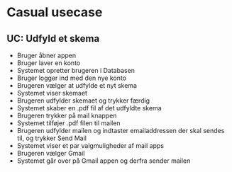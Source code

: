 # Casual usecase

## UC: Udfyld et skema

- Bruger åbner appen
- Bruger laver en konto
- Systemet opretter brugeren i Databasen
- Bruger logger ind med den nye konto
- Brugeren vælger at udfylde et nyt skema
- Systemet viser skemaet 
- Brugeren udfylder skemaet og trykker færdig
- Systemet skaber en .pdf fil af det udfyldte skema
- Brugeren trykker på mail knappen
- Systemet tilføjer .pdf filen til mailen
- Brugeren udfylder mailen og indtaster emailaddressen der skal sendes til, og trykker Send Mail
- Systemet viser et par valgmuligheder af mail apps
- Brugeren vælger Gmail
- Systemet går over på Gmail appen og derfra sender mailen
